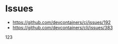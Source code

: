 # Issues

* https://github.com/devcontainers/ci/issues/192
* https://github.com/devcontainers/cli/issues/383

123
